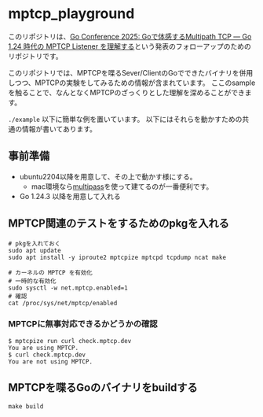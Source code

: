 # mptcp_playground

このリポジトリは、[Go Conference 2025: Goで体感するMultipath TCP ― Go 1.24 時代の MPTCP Listener を理解する](https://gocon.jp/2025/talks/958952/)という発表のフォローアップのためのリポジトリです。

このリポジトリでは、MPTCPを喋るSever/ClientのGoでできたバイナリを併用しつつ、MPTCPの実験をしてみるための情報が含まれています。
ここのsampleを触ることで、なんとなくMPTCPのざっくりとした理解を深めることができます。

`./example` 以下に簡単な例を置いています。
以下にはそれらを動かすための共通の情報が書いてあります。

## 事前準備
- ubuntu2204以降を用意して、その上で動かす様にする。
  - mac環境なら[multipass](https://canonical.com/multipass)を使って建てるのが一番便利です。
- Go 1.24.3 以降を用意して入れる

## MPTCP関連のテストをするためのpkgを入れる
```shell
# pkgを入れておく
sudo apt update
sudo apt install -y iproute2 mptcpize mptcpd tcpdump ncat make

# カーネルの MPTCP を有効化
# 一時的な有効化
sudo sysctl -w net.mptcp.enabled=1
# 確認
cat /proc/sys/net/mptcp/enabled
```

### MPTCPに無事対応できるかどうかの確認
```shell
$ mptcpize run curl check.mptcp.dev
You are using MPTCP.
$ curl check.mptcp.dev
You are not using MPTCP.
```

## MPTCPを喋るGoのバイナリをbuildする
```shell
make build
```
